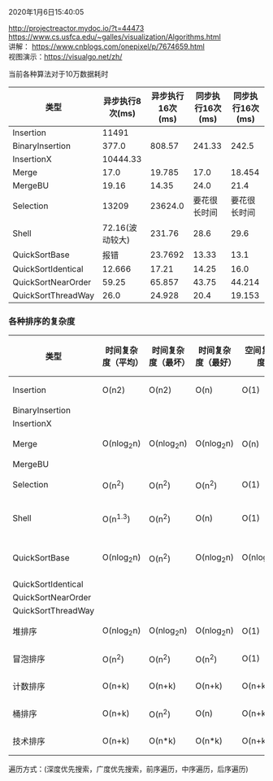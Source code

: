 2020年1月6日15:40:05

http://projectreactor.mydoc.io/?t=44473
https://www.cs.usfca.edu/~galles/visualization/Algorithms.html  
讲解： https://www.cnblogs.com/onepixel/p/7674659.html     
视图演示：https://visualgo.net/zh/

当前各种算法对于10万数据耗时

| 类型               | 异步执行8次(ms) | 异步执行16次(ms) | 同步执行16次(ms) | 同步执行16次(ms) |
| ------------------ | --------------- | ---------------- | ---------------- | ---------------- |
| Insertion          | 11491           |                  |                  |                  |
| BinaryInsertion    | 377.0           | 808.57           | 241.33           | 242.5            |
| InsertionX         | 10444.33        |                  |                  |                  |
| Merge              | 17.0            | 19.785           | 17.0             | 18.454           |
| MergeBU            | 19.16           | 14.35            | 24.0             | 21.4             |
| Selection          | 13209           | 23624.0          | 要花很长时间     | 要花很长时间     |
| Shell              | 72.16(波动较大) | 231.76           | 28.6             | 29.6             |
| QuickSortBase      | 报错            | 23.7692          | 13.33            | 13.1             |
| QuickSortIdentical | 12.666          | 17.21            | 14.25            | 16.0             |
| QuickSortNearOrder | 59.25           | 65.857           | 43.75            | 44.214           |
| QuickSortThreadWay | 26.0            | 24.928           | 20.4             | 19.153           |

### 各种排序的复杂度

| 类型               | 时间复杂度（平均）   | 时间复杂度（最坏）   | 时间复杂度（最好）   | 空间复杂度           | 稳定性 |
| ------------------ | -------------------- | -------------------- | -------------------- | -------------------- | ------ |
| Insertion          | O(n2)                | O(n2)                | O(n)                 | O(1)                 | 稳定   |
| BinaryInsertion    |                      |                      |                      |                      |        |
| InsertionX         |                      |                      |                      |                      |        |
| Merge              | O(nlog<sub>2</sub>n) | O(nlog<sub>2</sub>n) | O(nlog<sub>2</sub>n) | O(n)                 | 稳定   |
| MergeBU            |                      |                      |                      |                      |        |
| Selection          | O(n<sup>2</sup>)     | O(n<sup>2</sup>)     | O(n<sup>2</sup>)     | O(1)                 | 稳定   |
| Shell              | O(n<sup>1.3</sup>)   | O(n<sup>2</sup>)     | O(n)                 | O(1)                 | 不稳定 |
| QuickSortBase      | O(nlog<sub>2</sub>n) | O(n<sup>2</sup>)     | O(nlog<sub>2</sub>n) | O(nlog<sub>2</sub>n) | 不稳定 |
| QuickSortIdentical |                      |                      |                      |                      |        |
| QuickSortNearOrder |                      |                      |                      |                      |        |
| QuickSortThreadWay |                      |                      |                      |                      |        |
| 堆排序             | O(nlog<sub>2</sub>n) | O(nlog<sub>2</sub>n) | O(nlog<sub>2</sub>n) | O(1)                 | 稳定   |
| 冒泡排序           | O(n<sup>2</sup>)     | O(n<sup>2</sup>)     | O(n<sup>2</sup>)     | O(1)                 | 稳定   |
| 计数排序           | O(n+k)               | O(n+k)               | O(n+k)               | O(n+k)               | 稳定   |
| 桶排序             | O(n+k)               | O(n<sup>2</sup>)     | O(n)                 | O(n+k)               | 稳定   |
| 技术排序           | O(n+k)               | O(n*k)               | O(n*k)               | O(n+k)               | 稳定   |


遍历方式：(深度优先搜索，广度优先搜索，前序遍历，中序遍历，后序遍历)